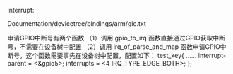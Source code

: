 interrupt:

Documentation/devicetree/bindings/arm/gic.txt

申请GPIO中断号有两个函数
（1）调用 gpio_to_irq 函数直接通过GPIO获取中断号，不需要在设备树中配置
（2）调用 irq_of_parse_and_map 函数申请GPIO中断号，这个函数需要事先在设备树中配置，配置如下：
	test_key{
		......
		interrupt-parent = <&gpio5>;
		interrupts = <4 IRQ_TYPE_EDGE_BOTH>;
	};